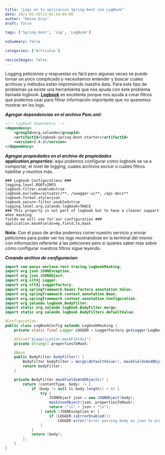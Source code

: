 ```yaml
---
title: "Logs en tu aplicacion Spring-boot con LogBook"
date: 2021-03-26T22:02:54-04:00
author: "Renso Diaz"
draft: false
 
tags: ['Spring-boot', 'Log', 'LogBook']
 
noSummary: false
 
categories: ['Articulos']
 
resizeImages: false
---
```

 Logging peticiones y respuestas es fácil pero algunas veces se puede tornar un poco complicado y necesitamos entender y buscar cuales archivos y métodos están imprimiendo nuestra data. Para este tipo de problemas ya existe una herramienta que nos ayuda con este problema llamada logbook. [**Logbook**](https://github.com/zalando/logbook) es excelente porque nos ayuda a crear filtros que podemos usar para filtrar información importante que no queremos mostrar en los logs.

***Agregar dependencias en el archivo Pom.xml:***
```XML
<!-- LogBook dependency -->
<dependency>
    <groupId>org.zalando</groupId>
    <artifactId>logbook-spring-boot-starter</artifactId>
    <version>2.4.2</version>
</dependency>
```
***Agregar propiedades en el archivo de propiedades application.properties:*** 
aqui podemos configurar como logbook se va a comportar, el nivel de logging, cuales archivos excluir o cuáles filtros habilitar y muchos más.
```
### Logbook Configurations ###
logging.level.ROOT=INFO
logbook.filter.enabled=true
logbook.exclude=/actuator/**, /swagger-ui**, /api-docs**
logbook.format.style=json
logbook.secure-filter.enabled=true
logging.level.org.zalando.logbook=TRACE
### This property is not part of logbook but to have a cleaner support when masking 
fields we will use for our configuration ###
application.maskFields=my,field,to,mask
```
**Nota:** Con el paso de arriba podemos correr nuestro servicio y enviar peticiones para poder ver los logs mostrandose en la terminal del mismo con información referente a las peticiones pero si quieres saber más sobre cómo configurar nuestros filtros sigue leyendo.

***Creando archivo de configuracion:***
```Java
import com.macys.enclave.rest.tracing.LogbookMasking;
import org.json.JSONException;
import org.json.JSONObject;
import org.slf4j.Logger;
import org.slf4j.LoggerFactory;
import org.springframework.beans.factory.annotation.Value;
import org.springframework.context.annotation.Bean;
import org.springframework.context.annotation.Configuration;
import org.zalando.logbook.BodyFilter;
import static org.zalando.logbook.BodyFilter.merge;
import static org.zalando.logbook.BodyFilters.defaultValue;

@Configuration
public class LogBookConfig extends LogbookMasking {
    private static final Logger LOGGER = LoggerFactory.getLogger(LogBookConfig.class);

    @Value("${application.maskFields}")
    private String[] propertiesToMask;

    @Bean
    public BodyFilter bodyFilter() {
        BodyFilter bodyFilter = merge(defaultValue(), maskFieldsAndObjects());
        return bodyFilter;
    }

    private BodyFilter maskFieldsAndObjects() {
        return (contentType, body) -> {
            if (body != null && body.length() > 0) {
                try {
                    JSONObject json = new JSONObject(body);
                    maskJsonObject(json, propertiesToMask);
                    return ("\n" + json + "\n");
                } catch (JSONException e) {
                    if (LOGGER.isErrorEnabled())
                        LOGGER.error("error parsing body as json to pretty-print it", e);
                }
            }
            return (body);
        };
    }
}
```